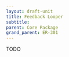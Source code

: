 ```yaml
---
layout: draft-unit
title: Feedback Looper
subtitle: 
parent: Core Package
grand_parent: ER-301
---
```


TODO
